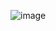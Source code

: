 ![image](https://user-images.githubusercontent.com/45313904/118696672-1fc01880-b841-11eb-8130-2ff95fdb76dd.png)
